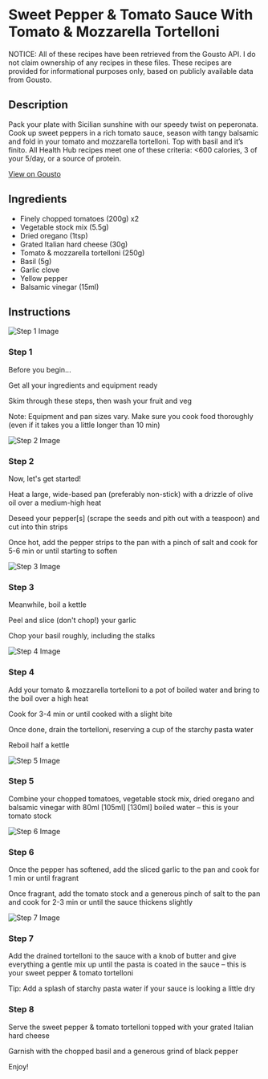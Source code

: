 # Sweet Pepper & Tomato Sauce With Tomato & Mozzarella Tortelloni

NOTICE: All of these recipes have been retrieved from the Gousto API. I do not claim ownership of any recipes in these files. These recipes are provided for informational purposes only, based on publicly available data from Gousto.

## Description

Pack your plate with Sicilian sunshine with our speedy twist on peperonata. Cook up sweet peppers in a rich tomato sauce, season with tangy balsamic and fold in your tomato and mozzarella tortelloni. Top with basil and it’s finito. All Health Hub recipes meet one of these criteria: <600 calories, 3 of your 5/day, or a source of protein.

[View on Gousto](https://www.gousto.co.uk/recipes/cookbook/sweet-pepper-tomato-sauce-with-tomato-mozzarella-tortelloni)

## Ingredients

- Finely chopped tomatoes (200g) x2
- Vegetable stock mix (5.5g)
- Dried oregano (1tsp)
- Grated Italian hard cheese (30g)
- Tomato & mozzarella tortelloni (250g)
- Basil (5g)
- Garlic clove
- Yellow pepper
- Balsamic vinegar (15ml)

## Instructions

![Step 1 Image](https://production-media.gousto.co.uk/cms/recipe-step-image/Admin-10mm-Step-1-1655205514371-x200.jpg)

### Step 1

Before you begin...

Get all your ingredients and equipment ready

Skim through these steps, then wash your fruit and veg

Note: Equipment and pan sizes vary. Make sure you cook food thoroughly (even if it takes you a little longer than 10 min)

![Step 2 Image](https://production-media.gousto.co.uk/cms/recipe-step-image/step-2-1655205529586-x200.jpg)

### Step 2

Now, let's get started!

Heat a large, wide-based pan (preferably non-stick) with a drizzle of olive oil over a medium-high heat

Deseed your pepper[s] (scrape the seeds and pith out with a teaspoon) and cut into thin strips

Once hot, add the pepper strips to the pan with a pinch of salt and cook for 5-6 min or until starting to soften

![Step 3 Image](https://production-media.gousto.co.uk/cms/recipe-step-image/step-3-1655205534080-x200.jpg)

### Step 3

Meanwhile, boil a kettle

Peel and slice (don't chop!) your garlic

Chop your basil roughly, including the stalks

![Step 4 Image](https://production-media.gousto.co.uk/cms/recipe-step-image/step-4-1655205534789-x200.jpg)

### Step 4

Add your tomato & mozzarella tortelloni to a pot of boiled water and bring to the boil over a high heat

Cook for 3-4 min or until cooked with a slight bite

Once done, drain the tortelloni, reserving a cup of the starchy pasta water

Reboil half a kettle

![Step 5 Image](https://production-media.gousto.co.uk/cms/recipe-step-image/step-5-1655205539924-x200.jpg)

### Step 5

Combine your chopped tomatoes, vegetable stock mix, dried oregano and balsamic vinegar with 80ml<span class="text-danger"> <span class="text-purple">[105ml]</span> [130ml]</span> boiled water – this is your tomato stock

![Step 6 Image](https://production-media.gousto.co.uk/cms/recipe-step-image/step-6-1655205546713-x200.jpg)

### Step 6

Once the pepper has softened, add the sliced garlic to the pan and cook for 1 min or until fragrant

Once fragrant, add the tomato stock and a generous pinch of salt to the pan and cook for 2-3 min or until the sauce thickens slightly

![Step 7 Image](https://production-media.gousto.co.uk/cms/recipe-step-image/step-7-1655205548873-x200.jpg)

### Step 7

Add the drained tortelloni to the sauce with a knob of butter and give everything a gentle mix up until the pasta is coated in the sauce – this is your sweet pepper & tomato tortelloni

Tip: Add a splash of starchy pasta water if your sauce is looking a little dry

### Step 8

Serve the sweet pepper & tomato tortelloni topped with your grated Italian hard cheese

Garnish with the chopped basil and a generous grind of black pepper

Enjoy!

